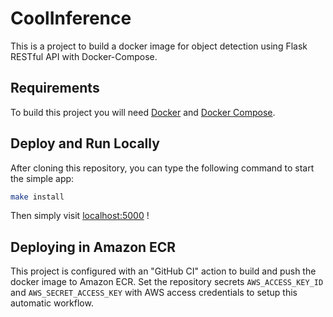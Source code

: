 # CoolInference
This is a project to build a docker image for object detection using Flask RESTful API with Docker-Compose.

## Requirements

To build this project you will need [Docker][Docker Install] and [Docker Compose][Docker Compose Install].

## Deploy and Run Locally

After cloning this repository, you can type the following command to start the simple app:

```sh
make install
```

Then simply visit [localhost:5000][App] !

## Deploying in Amazon ECR
This project is configured with an "GitHub CI" action to build and push the docker image to Amazon ECR. Set the repository secrets `AWS_ACCESS_KEY_ID` and `AWS_SECRET_ACCESS_KEY` with AWS access credentials to setup this automatic workflow.  

[Docker Install]:  https://docs.docker.com/install/
[Docker Compose Install]: https://docs.docker.com/compose/install/
[App]: http://127.0.0.1:5000
